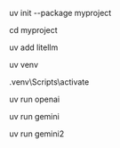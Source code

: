 uv init --package myproject

cd myproject

uv add litellm

uv venv

<!-- source .venv/bin/activate -->
.venv\Scripts\activate

uv run openai

uv run gemini

uv run gemini2